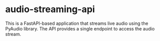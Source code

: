 # audio-streaming-api
This is a FastAPI-based application that streams live audio using the PyAudio library. The API provides a single endpoint to access the audio stream.
